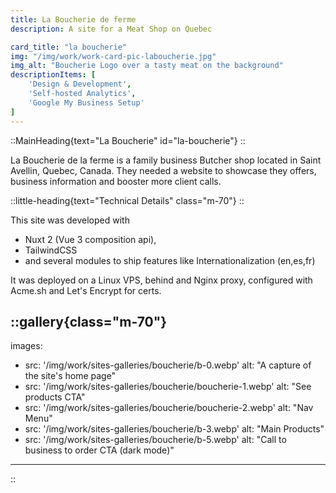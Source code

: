 ```yaml
---
title: La Boucherie de ferme
description: A site for a Meat Shop on Quebec

card_title: "la boucherie"
img: "/img/work/work-card-pic-laboucherie.jpg"
img_alt: "Boucherie Logo over a tasty meat on the background"
descriptionItems: [
    'Design & Development',
    'Self-hosted Analytics',
    'Google My Business Setup'
]
---
```


::MainHeading{text="La Boucherie" id="la-boucherie"}
::

La Boucherie de la ferme is a family business Butcher shop located in Saint Avellin, Quebec, Canada.
They needed a website to showcase they offers, business information and booster more client calls.


::little-heading{text="Technical Details" class="m-70"}
::

This site was developed with 
- Nuxt 2 (Vue 3 composition api), 
- TailwindCSS  
- and several modules to ship features like Internationalization (en,es,fr) 

It was deployed on a Linux VPS, behind and Nginx proxy, configured with Acme.sh and Let's Encrypt for certs.


::gallery{class="m-70"}
---
images: 
  - src: '/img/work/sites-galleries/boucherie/b-0.webp'
    alt: "A capture of the site's home page"
  - src: '/img/work/sites-galleries/boucherie/boucherie-1.webp'
    alt: "See products CTA"
  - src: '/img/work/sites-galleries/boucherie/boucherie-2.webp'
    alt: "Nav Menu"
  - src: '/img/work/sites-galleries/boucherie/b-3.webp'
    alt: "Main Products"
  - src: '/img/work/sites-galleries/boucherie/b-5.webp'
    alt: "Call to business to order CTA (dark mode)"
---
::


<!-- http://boucheriedelafermeetpartenaires.com -->
